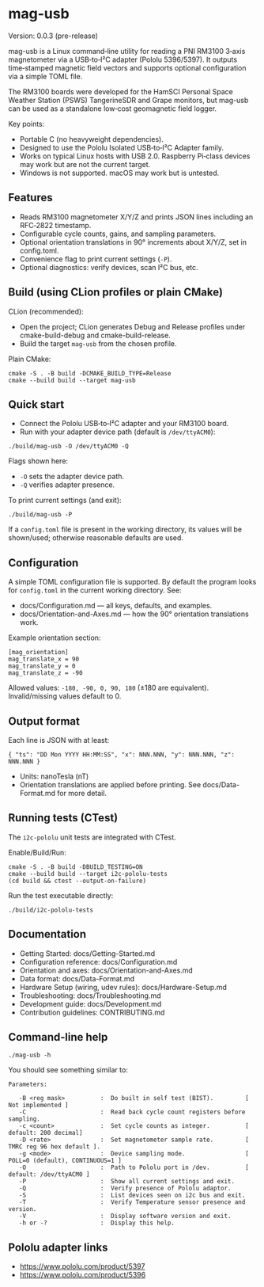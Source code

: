 # mag-usb

Version: 0.0.3 (pre-release)

mag-usb is a Linux command‑line utility for reading a PNI RM3100 3‑axis magnetometer via a USB‑to‑I²C adapter (Pololu 5396/5397). It outputs time‑stamped magnetic field vectors and supports optional configuration via a simple TOML file.

The RM3100 boards were developed for the HamSCI Personal Space Weather Station (PSWS) TangerineSDR and Grape monitors, but mag-usb can be used as a standalone low‑cost geomagnetic field logger.

Key points:
- Portable C (no heavyweight dependencies).
- Designed to use the Pololu Isolated USB‑to‑I²C Adapter family.
- Works on typical Linux hosts with USB 2.0. Raspberry Pi‑class devices may work but are not the current target.
- Windows is not supported. macOS may work but is untested.

## Features
- Reads RM3100 magnetometer X/Y/Z and prints JSON lines including an RFC‑2822 timestamp.
- Configurable cycle counts, gains, and sampling parameters.
- Optional orientation translations in 90° increments about X/Y/Z, set in config.toml.
- Convenience flag to print current settings (`-P`).
- Optional diagnostics: verify devices, scan I²C bus, etc.

## Build (using CLion profiles or plain CMake)

CLion (recommended):
- Open the project; CLion generates Debug and Release profiles under cmake-build-debug and cmake-build-release.
- Build the target `mag-usb` from the chosen profile.

Plain CMake:
```
cmake -S . -B build -DCMAKE_BUILD_TYPE=Release
cmake --build build --target mag-usb
```

## Quick start
- Connect the Pololu USB‑to‑I²C adapter and your RM3100 board.
- Run with your adapter device path (default is `/dev/ttyACM0`):
```
./build/mag-usb -O /dev/ttyACM0 -Q
```
Flags shown here:
- `-O` sets the adapter device path.
- `-Q` verifies adapter presence.

To print current settings (and exit):
```
./build/mag-usb -P
```
If a `config.toml` file is present in the working directory, its values will be shown/used; otherwise reasonable defaults are used.

## Configuration
A simple TOML configuration file is supported. By default the program looks for `config.toml` in the current working directory. See:
- docs/Configuration.md — all keys, defaults, and examples.
- docs/Orientation-and-Axes.md — how the 90° orientation translations work.

Example orientation section:
```
[mag_orientation]
mag_translate_x = 90
mag_translate_y = 0
mag_translate_z = -90
```
Allowed values: `-180, -90, 0, 90, 180` (±180 are equivalent). Invalid/missing values default to 0.

## Output format
Each line is JSON with at least:
```
{ "ts": "DD Mon YYYY HH:MM:SS", "x": NNN.NNN, "y": NNN.NNN, "z": NNN.NNN }
```
- Units: nanoTesla (nT)
- Orientation translations are applied before printing.
See docs/Data-Format.md for more detail.

## Running tests (CTest)
The `i2c-pololu` unit tests are integrated with CTest.

Enable/Build/Run:
```
cmake -S . -B build -DBUILD_TESTING=ON
cmake --build build --target i2c-pololu-tests
(cd build && ctest --output-on-failure)
```
Run the test executable directly:
```
./build/i2c-pololu-tests
```

## Documentation
- Getting Started: docs/Getting-Started.md
- Configuration reference: docs/Configuration.md
- Orientation and axes: docs/Orientation-and-Axes.md
- Data format: docs/Data-Format.md
- Hardware Setup (wiring, udev rules): docs/Hardware-Setup.md
- Troubleshooting: docs/Troubleshooting.md
- Development guide: docs/Development.md
- Contribution guidelines: CONTRIBUTING.md

## Command‑line help
```
./mag-usb -h
```
You should see something similar to:
```
Parameters:

   -B <reg mask>          :  Do built in self test (BIST).         [ Not implemented ]
   -C                     :  Read back cycle count registers before sampling.
   -c <count>             :  Set cycle counts as integer.          [ default: 200 decimal]
   -D <rate>              :  Set magnetometer sample rate.         [ TMRC reg 96 hex default ].
   -g <mode>              :  Device sampling mode.                 [ POLL=0 (default), CONTINUOUS=1 ]
   -O                     :  Path to Pololu port in /dev.          [ default: /dev/ttyACM0 ]
   -P                     :  Show all current settings and exit.
   -Q                     :  Verify presence of Pololu adaptor.
   -S                     :  List devices seen on i2c bus and exit.
   -T                     :  Verify Temperature sensor presence and version.
   -V                     :  Display software version and exit.
   -h or -?               :  Display this help.
```

## Pololu adapter links
- https://www.pololu.com/product/5397
- https://www.pololu.com/product/5396



